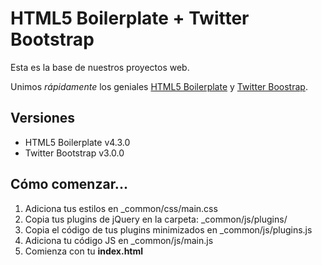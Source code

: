 # HTML5 Boilerplate + Twitter Bootstrap

Esta es la base de nuestros proyectos web.

Unimos *rápidamente* los geniales [HTML5 Boilerplate](http://html5boilerplate.com/) y [Twitter Boostrap](http://getbootstrap.com/).

 
## Versiones
- HTML5 Boilerplate v4.3.0 
- Twitter Bootstrap v3.0.0


## Cómo comenzar...
1. Adiciona tus estilos en _common/css/main.css
2. Copia tus plugins de jQuery en la carpeta: _common/js/plugins/
3. Copia el código de tus plugins minimizados en _common/js/plugins.js
4. Adiciona tu código JS en _common/js/main.js
5. Comienza con tu **index.html**

